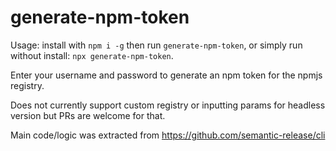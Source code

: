 # generate-npm-token

Usage: install with `npm i -g` then run `generate-npm-token`, or simply run without install: `npx generate-npm-token`.

Enter your username and password to generate an npm token for the npmjs registry.

Does not currently support custom registry or inputting params for headless version but PRs are welcome for that.

Main code/logic was extracted from https://github.com/semantic-release/cli
